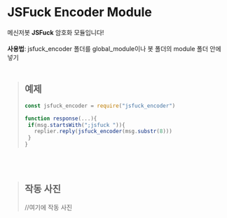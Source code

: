 # JSFuck Encoder Module
메신저봇 **JSFuck** 암호화 모듈입니다!
<br></br>
**사용법**: jsfuck_encoder 폴더를 global_module이나 봇 폴더의 module 폴더 안에 넣기
<br></br>
>## 예제
>```javascript
>const jsfuck_encoder = require("jsfuck_encoder")
>
>function response(...){
>  if(msg.startsWith(";jsfuck ")){
>    replier.reply(jsfuck_encoder(msg.substr(8)))
>  }
>}
>```
<br></br>
>## 작동 사진
>//여기에 작동 사진
